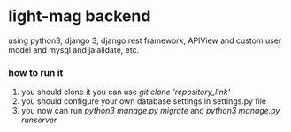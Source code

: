 # light-mag backend

using python3, django 3, django rest framework, APIView and custom user model and mysql and jalalidate, etc.

### how to run it
1. you should clone it you can use _git clone 'repository_link'_
2. you should configure your own database settings in settings.py file
3. you now can run _python3 manage.py migrate_ and _python3 manage.py runserver_